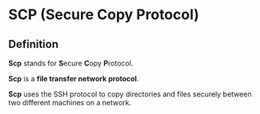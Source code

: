 # SCP (Secure Copy Protocol)

## Definition
**Scp** stands for **S**ecure **C**opy **P**rotocol.

**Scp** is a **file transfer network protocol**.

**Scp** uses the SSH protocol to copy directories and files securely between two different machines on a network.